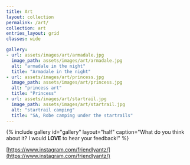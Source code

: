 ```yaml
---
title: Art
layout: collection
permalink: /art/
collection: art
entries_layout: grid
classes: wide

gallery:
- url: assets/images/art/armadale.jpg
  image_path: assets/images/art/armadale.jpg
  alt: "armadale in the night"
  title: "Armadale in the night"
- url: assets/images/art/princess.jpg
  image_path: assets/images/art/princess.jpg
  alt: "princess art"
  title: "Princess"
- url: assets/images/art/startrail.jpg
  image_path: assets/images/art/startrail.jpg
  alt: "startrail camping"
  title: "SA, Robe camping under the startrails"
---
```


{%
  include gallery 
  id="gallery"
  layout="half"
  caption="What do you think about it? I would **LOVE** to hear your feedback!"
%}

[https://www.instagram.com/friendlyantz/](https://www.instagram.com/friendlyantz/)
